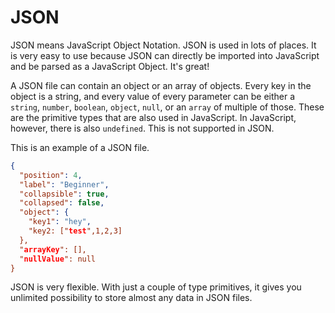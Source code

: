 # JSON

JSON means JavaScript Object Notation. JSON is used in lots of places. It is very easy to use because JSON can directly be imported into JavaScript and be parsed as a JavaScript Object. It's great!

A JSON file can contain an object or an array of objects. Every key in the object is a string, and every value of every parameter can be either a `string`, `number`, `boolean`, `object`, `null`, or an `array` of multiple of those. These are the primitive types that are also used in JavaScript. In JavaScript, however, there is also `undefined`. This is not supported in JSON.

This is an example of a JSON file.

```json
{
  "position": 4,
  "label": "Beginner",
  "collapsible": true,
  "collapsed": false,
  "object": {
    "key1": "hey",
    "key2: ["test",1,2,3]
  },
  "arrayKey": [],
  "nullValue": null
}
```

JSON is very flexible. With just a couple of type primitives, it gives you unlimited possibility to store almost any data in JSON files.
